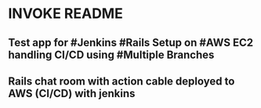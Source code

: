 # INVOKE README

## Test app for #Jenkins #Rails Setup on #AWS EC2 handling CI/CD using #Multiple Branches

## Rails chat room with action cable deployed to AWS (CI/CD) with jenkins
